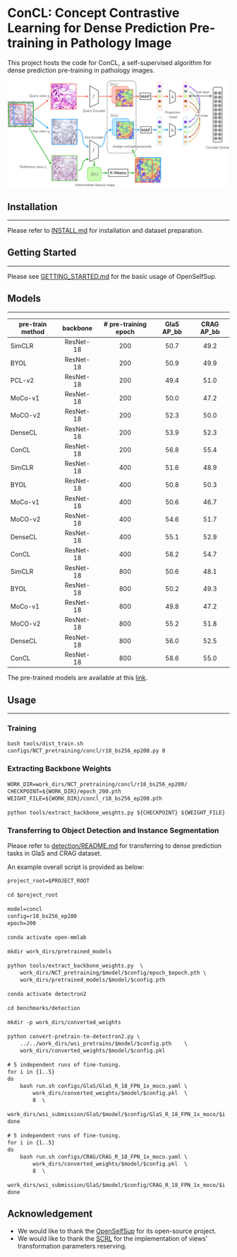 
# ConCL: Concept Contrastive Learning for Dense Prediction Pre-training in Pathology Image

This project hosts the code for ConCL, a self-supervised algorithm for dense prediction pre-training in pathology images.


![ConCL overview](assets/overview.png)

## Installation
----

Please refer to [INSTALL.md](docs/INSTALL.md) for installation and dataset preparation.

## Getting Started
---

Please see [GETTING_STARTED.md](docs/GETTING_STARTED.md) for the basic usage of OpenSelfSup.

## Models
---
pre-train method | backbone | # pre-training epoch | GlaS AP_bb | CRAG AP_bb 
--- |:---:|:---:|:---:|:---:|
SimCLR    | ResNet-18 | 200 | 50.7 | 49.2 
BYOL      | ResNet-18 | 200 | 50.9 | 49.9 
PCL-v2    | ResNet-18 | 200 | 49.4 | 51.0 
MoCo-v1   | ResNet-18 | 200 | 50.0 | 47.2 
MoCO-v2   | ResNet-18 | 200 | 52.3 | 50.0 
DenseCL   | ResNet-18 | 200 | 53.9 | 52.3 
ConCL     | ResNet-18 | 200 | 56.8 | 55.4 
SimCLR    | ResNet-18 | 400 | 51.6 | 48.9 
BYOL      | ResNet-18 | 400 | 50.8 | 50.3 
MoCo-v1   | ResNet-18 | 400 | 50.6 | 46.7 
MoCO-v2   | ResNet-18 | 400 | 54.6 | 51.7 
DenseCL   | ResNet-18 | 400 | 55.1 | 52.9 
ConCL     | ResNet-18 | 400 | 58.2 | 54.7 
SimCLR    | ResNet-18 | 800 | 50.6 | 48.1 
BYOL      | ResNet-18 | 800 | 50.2 | 49.3 
MoCo-v1   | ResNet-18 | 800 | 49.8 | 47.2 
MoCO-v2   | ResNet-18 | 800 | 55.2 | 51.8 
DenseCL   | ResNet-18 | 800 | 56.0 | 52.5 
ConCL     | ResNet-18 | 800 | 58.6 | 55.0 

The pre-trained models are available at this [link](https://drive.google.com/drive/folders/1bNUs5g_eK3mg4YnfdabqKkg-BzkVp612?usp=sharing).

## Usage
---

### Training
    bash tools/dist_train.sh configs/NCT_pretraining/concl/r18_bs256_ep200.py 8

### Extracting Backbone Weights
    WORK_DIR=work_dirs/NCT_pretraining/concl/r18_bs256_ep200/
    CHECKPOINT=${WORK_DIR}/epoch_200.pth
    WEIGHT_FILE=${WORK_DIR}/concl_r18_bs256_ep200.pth
    
    python tools/extract_backbone_weights.py ${CHECKPOINT} ${WEIGHT_FILE}

### Transferring to Object Detection and Instance Segmentation
Please refer to [detection/README.md](benchmarks/detection/README.md) for transferring to dense prediction tasks in GlaS and CRAG dataset.

An example overall script is provided as below:

    project_root=$PROJECT_ROOT

    cd $project_root

    model=concl
    config=r18_bs256_ep200
    epoch=200

    conda activate open-mmlab

    mkdir work_dirs/pretrained_models

    python tools/extract_backbone_weights.py  \
        work_dirs/NCT_pretraining/$model/$config/epoch_$epoch.pth \
        work_dirs/pretrained_models/$model/$config.pth

    conda activate detectron2

    cd benchmarks/detection

    mkdir -p work_dirs/converted_weights

    python convert-pretrain-to-detectron2.py \
        ../../work_dirs/wsi_pretrains/$model/$config.pth    \
        work_dirs/converted_weights/$model/$config.pkl

    # 5 independent runs of fine-tuning.
    for i in {1..5}
    do 
        bash run.sh configs/GlaS/GlaS_R_18_FPN_1x_moco.yaml \
            work_dirs/converted_weights/$model/$config.pkl  \
            8  \
            work_dirs/wsi_submission/GlaS/$model/$config/GlaS_R_18_FPN_1x_moco/$i
    done

    # 5 independent runs of fine-tuning.
    for i in {1..5}
    do 
        bash run.sh configs/CRAG/CRAG_R_18_FPN_1x_moco.yaml \
            work_dirs/converted_weights/$model/$config.pkl  \
            8  \
            work_dirs/wsi_submission/GlaS/$model/$config/CRAG_R_18_FPN_1x_moco/$i
    done

## Acknowledgement

- We would like to thank the [OpenSelfSup](https://github.com/open-mmlab/OpenSelfSup) for its open-source project.
- We would like to thank the [SCRL](https://github.com/kakaobrain/scrl) for the implementation of views' transformation parameters reserving.

